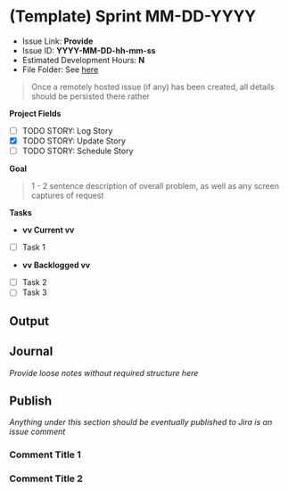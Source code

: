 # (Template) Sprint MM-DD-YYYY

- Issue Link: **Provide**
- Issue ID: **YYYY-MM-DD-hh-mm-ss**
- Estimated Development Hours: **N**
- File Folder: See [here](<../../Files/Short Name MM-DD-YYYY>)

> Once a remotely hosted issue (if any) has been created, all details should be persisted there rather

__Project Fields__
- [ ] TODO STORY: Log Story
- [x] TODO STORY: Update Story 
- [ ] TODO STORY: Schedule Story

__Goal__

> 1 - 2 sentence description of overall problem, as well as any screen captures of request

__Tasks__

- __vv Current vv__
- [ ] Task 1
- __vv Backlogged vv__
- [ ] Task 2
- [ ] Task 3

## Output

## Journal

*Provide loose notes without required structure here*

## Publish

*Anything under this section should be eventually published to Jira is an issue comment*

### Comment Title 1

### Comment Title 2